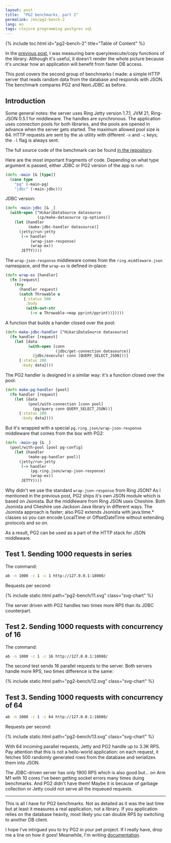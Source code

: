 ```yaml
---
layout: post
title:  "PG2 benchmarks, part 2"
permalink: /en/pg2-bench-2
lang: en
tags: clojure programming postgres sql
---
```


[docs]: https://github.com/igrishaev/pg2/blob/master/README.md
[pg2]: https://github.com/igrishaev/pg2
[prev]: /en/pg2-bench-1

{% include toc.html id="pg2-bench-2" title="Table of Content" %}

In the [previous post][prev], I was measuring bare query/execute/copy functions
of the library. Although it's useful, it doesn't render the whole picture
because it's unclear how an application will benefit from faster DB access.

This post covers the second group of benchmarks I made: a simple HTTP server
that reads random data from the database and responds with JSON. The benchmark
compares PG2 and Next.JDBC as before.

## Introduction

Some general notes: the server uses Ring Jetty version 1.7.1, JVM 21, Ring-JSON
0.5.1 for middleware. The handles are synchronous. The application uses
connection pools for both libraries, and the pools are opened in advance when
the server gets started. The maximum allowed pool size is 64. HTTP requests are
sent by the `ab` utility with different `-n` and `-c` keys; the `-l` flag is
always sent.

<!-- more -->

[server]: https://github.com/igrishaev/pg2/blob/master/pg-bench/src/pg/server.clj

The full source code of the benchmark can be found [in the repository][server].

Here are the most important fragments of code. Depending on what type argument
is passed, either JDBC or PG2 version of the app is run:

~~~clojure
(defn -main [& [type]]
  (case type
    "pg" (-main-pg)
    "jdbc" (-main-jdbc)))
~~~

JDBC version:

~~~clojure
(defn -main-jdbc [& _]
  (with-open [^HikariDataSource datasource
              (cp/make-datasource cp-options)]
    (let [handler
          (make-jdbc-handler datasource)]
      (jetty/run-jetty
       (-> handler
           (wrap-json-response)
           (wrap-ex))
       JETTY))))
~~~

The `wrap-json-response` middleware comes from the `ring.middleware.json`
namespace, and the `wrap-ex` is defined in-place:

~~~clojure
(defn wrap-ex [handler]
  (fn [request]
    (try
      (handler request)
      (catch Throwable e
        {:status 500
         :body
         (with-out-str
           (-> e Throwable->map pprint/pprint))}))))
~~~

A function that builds a hander closed over the pool:

~~~clojure
(defn make-jdbc-handler [^HikariDataSource datasource]
  (fn handler [request]
    (let [data
          (with-open [conn
                      (jdbc/get-connection datasource)]
            (jdbc/execute! conn [QUERY_SELECT_JSON]))]
      {:status 200
       :body data})))
~~~

The PG2 handler is designed in a similar way: it's a function closed over the
pool:

~~~clojure
(defn make-pg-handler [pool]
  (fn handler [request]
    (let [data
          (pool/with-connection [conn pool]
            (pg/query conn QUERY_SELECT_JSON))]
      {:status 200
       :body data})))
~~~

But it's wrapped with a special `pg.ring.json/wrap-json-response` middleware
that comes from the box with PG2:

~~~clojure
(defn -main-pg [& _]
  (pool/with-pool [pool pg-config]
    (let [handler
          (make-pg-handler pool)]
      (jetty/run-jetty
       (-> handler
           (pg.ring.json/wrap-json-response)
           (wrap-ex))
       JETTY))))
~~~

Why didn't we use the standard `wrap-json-response` from Ring JSON? As I
mentioned in the previous post, PG2 ships it's own JSON module which is based on
Jsonista. But the middleware from Ring JSON uses Cheshire. Both Jsonista and
Cheshire use Jackson Java library in different ways. The Jsonista approach is
faster; also PG2 extends Jsonista with java.time.* classes so you can encode
LocalTime or OffsetDateTime without extending protocols and so on.

As a result, PG2 can be used as a part of the HTTP stack for JSON middleware.

## Test 1. Sending 1000 requests in series

The command:

~~~bash
ab -n 1000 -c 1 -c 1 http://127.0.0.1:18080/
~~~

Requests per second:

{% include static.html path="pg2-bench/11.svg" class="svg-chart" %}

The server driven with PG2 handles two times more RPS than its JDBC counterpart.

## Test 2. Sending 1000 requests with concurrency of 16

The command:

~~~bash
ab -n 1000 -c 1 -c 16 http://127.0.0.1:18080/
~~~

The second test sends 16 parallel requests to the server. Both servers handle
more RPS, two times difference is the same:

{% include static.html path="pg2-bench/12.svg" class="svg-chart" %}

## Test 3. Sending 1000 requests with concurrency of 64

~~~bash
ab -n 1000 -c 1 -c 64 http://127.0.0.1:18080/
~~~

Requests per second:

{% include static.html path="pg2-bench/13.svg" class="svg-chart" %}

With 64 incoming parallel requests, Jetty and PG2 handle up to 3.3K RPS. Pay
attention that this is not a hello-world application: on each request, it
fetches 500 randomly generated rows from the database and serializes them into
JSON.

The JDBC-driven server has only 1900 RPS which is also good but... on Arm M1
with 10 cores I've been getting socket errors many times duing benchmarks. And
PG2 didn't have them! Maybe it is because of garbage collection or Jetty could
not serve all the inqueued requests.

***

This is all I have for PG2 benchmarks. Not as detailed as it was the last time
but at least it measures a real application, not a library. If you application
relies on the database heavily, most likely you can double RPS by switching to
another DB client.

I hope I've intrigued you to try PG2 in your pet project. If I really have, drop
me a line on how it goes! Meanwhile, I'm writing [documentation][docs].
